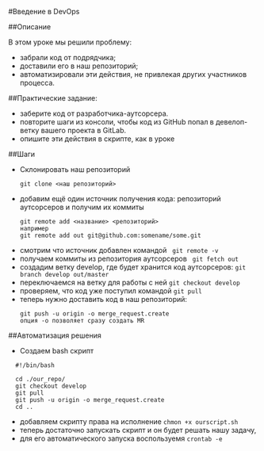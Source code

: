 #Введение в DevOps

##Описание

В этом уроке мы решили проблему:

- забрали код от подрядчика;
- доставили его в наш репозиторий;
- автоматизировали эти действия, не привлекая других участников процесса.

##Практические задание:

- заберите код от разработчика-аутсорсера.
- повторите шаги из консоли, чтобы код из GitHub попал в девелоп-ветку вашего проекта в GitLab.
- опишите эти действия в скрипте, как в уроке

##Шаги

- Склонировать наш репозиторий
  ```
  git clone <наш репозиторий>
  ```
- добавим ещё один источник получения кода: репозиторий аутсорсеров и получим их коммиты
  ```
  git remote add <название> <репозиторий>
  например
  git remote add out git@github.com:somename/some.git
  ```
- смотрим что источник добавлен командой
  ``` git remote -v```
- получаем коммиты из репозитория аутсорсеров ``` git fetch out```
- создадим ветку develop, где будет хранится код аутсорсеров:
  ``` git branch develop out/master ```
- переключаемся на ветку для работы с ней ``` git checkout develop ```
- проверяем, что код уже поступил командой ```git pull```
- теперь нужно доставить код в наш репозиторий:
  ```
  git push -u origin -o merge_request.create
  опция -о позволяет сразу создать MR
  ```
##Автоматизация решения
- Создаем bash скрипт
```
  #!/bin/bash
  
  cd ./our_repo/
  git checkout develop
  git pull
  git push -u origin -o merge_request.create
  cd ..  
```
- добавляем скрипту права на исполнение ```chmon +x ourscript.sh```
- теперь достаточно запускать скрипт и он будет решать нашу задачу, 
- для его автоматического запуска воспользуемя ```crontab -e```

